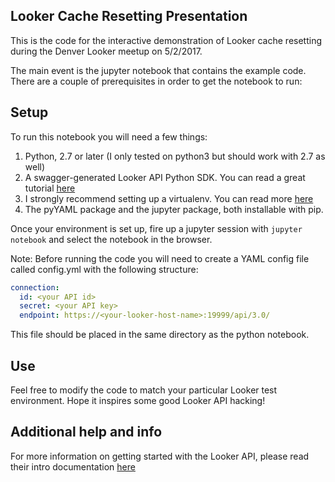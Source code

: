 ## Looker Cache Resetting Presentation

This is the code for the interactive demonstration of Looker cache resetting during the Denver Looker meetup on 5/2/2017.

The main event is the jupyter notebook that contains the example code. There are a couple of prerequisites in order to get the notebook to run:

## Setup

To run this notebook you will need a few things:

1. Python, 2.7 or later (I only tested on python3 but should work with 2.7 as well)
2. A swagger-generated Looker API Python SDK. You can read a great tutorial [here](https://discourse.looker.com/t/generating-client-sdks-for-the-looker-api/3185)
3. I strongly recommend setting up a virtualenv. You can read more [here](http://python-guide-pt-br.readthedocs.io/en/latest/dev/virtualenvs/)
4. The pyYAML package and the jupyter package, both installable with pip.

Once your environment is set up, fire up a jupyter session with `jupyter notebook` and select the notebook in the browser.

Note: Before running the code you will need to create a YAML config file called config.yml with the following structure:

```YAML
connection:
  id: <your API id>
  secret: <your API key>
  endpoint: https://<your-looker-host-name>:19999/api/3.0/
```

This file should be placed in the same directory as the python notebook.

## Use

Feel free to modify the code to match your particular Looker test environment. Hope it inspires some good Looker API hacking!

## Additional help and info

For more information on getting started with the Looker API, please read their intro documentation [here](https://looker.com/docs/reference/api-and-integration/api-getting-started)
